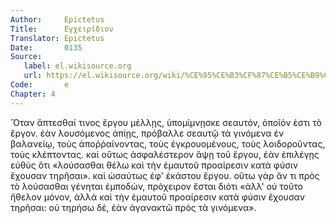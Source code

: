 ```yaml
---
Author:     Epictetus  
Title:      Εγχειρίδιον  
Translator: Epictetus  
Date:       0135  
Source:
   label: el.wikisource.org
   url: https://el.wikisource.org/wiki/%CE%95%CE%B3%CF%87%CE%B5%CE%B9%CF%81%CE%AF%CE%B4%CE%B9%CE%BF%CE%BD 
Code:       e  
Chapter: 4
---
```


Ὅταν ἅπτεσθαί τινος ἔργου μέλλῃς, ὑπομίμνῃσκε σεαυτόν, ὁποῖόν ἐστι τὸ ἔργον.
ἐὰν λουσόμενος ἀπίῃς, πρόβαλλε σεαυτῷ τὰ γινόμενα ἐν βαλανείῳ, τοὺς
ἀποῤῥαίνοντας, τοὺς ἐγκρουομένους, τοὺς λοιδοροῦντας, τοὺς κλέπτοντας. καὶ
οὕτως ἀσφαλέστερον ἅψῃ τοῦ ἔργου, ἐὰν ἐπιλέγῃς εὐθὺς ὅτι «λούσασθαι θέλω καὶ
τὴν ἐμαυτοῦ προαίρεσιν κατὰ φύσιν ἔχουσαν τηρῆσαι». καὶ ὡσαύτως ἐφ' ἑκάστου
ἔργου. οὕτω γὰρ ἄν τι πρὸς τὸ λούσασθαι γένηται ἐμποδών, πρόχειρον ἔσται διότι
«ἀλλ' οὐ τοῦτο ἤθελον μόνον, ἀλλὰ καὶ τὴν ἐμαυτοῦ προαίρεσιν κατὰ φύσιν ἔχουσαν
τηρῆσαι: οὐ τηρήσω δέ, ἐὰν ἀγανακτῶ πρὸς τὰ γινόμενα».


